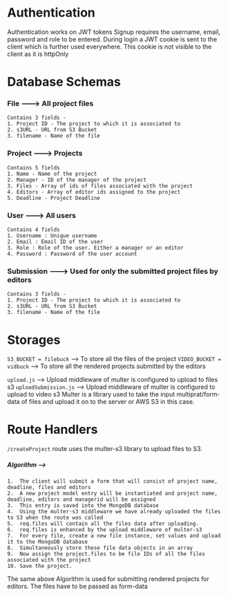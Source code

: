 # Authentication
Authentication works on JWT tokens 
Signup requires the username, email, password and role to be entered.
During login a JWT cookie is sent to the client which is further used everywhere. This cookie is not visible to the client as it is httpOnly

# Database Schemas
### File ---> All project files
    Contains 3 fields - 
    1. Project ID - The project to which it is associated to
    2. s3URL - URL from S3 Bucket
    3. filename - Name of the file

### Project ---> Projects
    Contains 5 fields
    1. Name - Name of the project
    2. Manager - ID of the manager of the project
    3. Files - Array of ids of files associated with the project
    4. Editors - Array of editor ids assigned to the project
    5. Deadline - Project Deadline

### User ---> All users 
    Contains 4 fields
    1. Username : Unique username
    2. Email : Email ID of the user
    3. Role : Role of the user. Either a manager or an editor
    4. Password : Password of the user account

### Submission ---> Used for only the submitted project files by editors
    Contains 3 fields - 
    1. Project ID - The project to which it is associated to
    2. s3URL - URL from S3 Bucket
    3. filename - Name of the file

# Storages 
`S3_BUCKET = filebuck` --> To store all the files of the project
`VIDEO_BUCKET = vidbuck` --> To store all the rendered projects submitted by the editors

`upload.js` --> Upload middleware of multer is configured to upload to files s3
`uploadSubmission.js` --> Upload middleware of multer is configured to upload to video s3
Multer is a library used to take the input multiprat/form-data of files and upload it on to the server
or AWS S3 in this case.

# Route Handlers
`/createProject` route uses the multer-s3 library to upload files to S3. 
##### Algorithm -->  
    1.  The client will submit a form that will consist of project name, deadline, files and editors  
    2.  A new project model entry will be instantiated and project name, deadline, editors and managerid will be assigned  
    3.  This entry is saved into the MongoDB database  
    4.  Using the multer-s3 middleware we have already uploaded the files to S3 when the route was called  
    5.  req.files will contain all the files data after uploading.  
    6.  req.files is enhanced by the upload middleware of multer-s3  
    7.  For every file, create a new file instance, set values and upload it to the MongoDB database  
    8.  Simultaneously store these file data objects in an array  
    9.  Now assign the project.files to be file IDs of all the files associated with the project  
    10. Save the project.  

The same above Algorithm is used for submitting rendered projects for editors. The files have to be passed 
as form-data